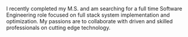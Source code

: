 I recently completed my M.S. and am searching for a full time Software Engineering role focused on full stack system implementation and optimization. My passions are to collaborate with driven and skilled professionals on cutting edge technology.
